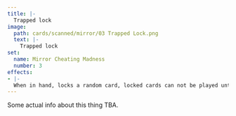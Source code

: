```yaml
---
title: |-
  Trapped lock
image: 
  path: cards/scanned/mirror/03 Trapped Lock.png
  text: |-
    Trapped lock
set:
  name: Mirror Cheating Madness
  number: 3
effects: 
- |-
  When in hand, locks a random card, locked cards can not be played until this card is
---
```

Some actual info about this thing TBA.
